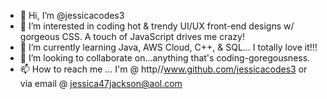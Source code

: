 - 👋 Hi, I’m @jessicacodes3
- 👀 I’m interested in coding hot & trendy UI/UX front-end designs w/ gorgeous CSS. A touch of JavaScript drives me crazy!
- 🌱 I’m currently learning Java, AWS Cloud, C++, & SQL... I totally love it!!!
- 💞️ I’m looking to collaborate on...anything that's coding-goregousness.
- 📫 How to reach me ... I'm @ http//www.github.com/jessicacodes3 or via email @ jessica47jackson@aol.com

<!---
jessicacodes3/jessicacodes3 is a ✨ special ✨ repository because its `README.md` (this file) appears on your GitHub profile.
You can click the Preview link to take a look at your changes.
--->
